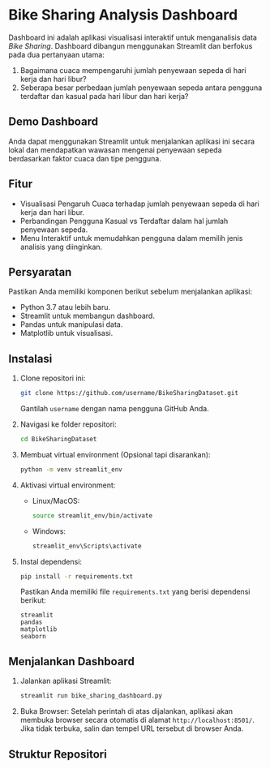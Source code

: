 # Bike Sharing Analysis Dashboard

Dashboard ini adalah aplikasi visualisasi interaktif untuk menganalisis data *Bike Sharing*. Dashboard dibangun menggunakan Streamlit dan berfokus pada dua pertanyaan utama:
1. Bagaimana cuaca mempengaruhi jumlah penyewaan sepeda di hari kerja dan hari libur?
2. Seberapa besar perbedaan jumlah penyewaan sepeda antara pengguna terdaftar dan kasual pada hari libur dan hari kerja?

## Demo Dashboard
Anda dapat menggunakan Streamlit untuk menjalankan aplikasi ini secara lokal dan mendapatkan wawasan mengenai penyewaan sepeda berdasarkan faktor cuaca dan tipe pengguna.

## Fitur
- Visualisasi Pengaruh Cuaca terhadap jumlah penyewaan sepeda di hari kerja dan hari libur.
- Perbandingan Pengguna Kasual vs Terdaftar dalam hal jumlah penyewaan sepeda.
- Menu Interaktif untuk memudahkan pengguna dalam memilih jenis analisis yang diinginkan.

## Persyaratan
Pastikan Anda memiliki komponen berikut sebelum menjalankan aplikasi:
- Python 3.7 atau lebih baru.
- Streamlit untuk membangun dashboard.
- Pandas untuk manipulasi data.
- Matplotlib untuk visualisasi.

## Instalasi

1. Clone repositori ini:
    ```sh
    git clone https://github.com/username/BikeSharingDataset.git
    ```
    Gantilah `username` dengan nama pengguna GitHub Anda.

2. Navigasi ke folder repositori:
    ```sh
    cd BikeSharingDataset
    ```

3. Membuat virtual environment (Opsional tapi disarankan):
    ```sh
    python -m venv streamlit_env
    ```

4. Aktivasi virtual environment:
    - Linux/MacOS:
      ```sh
      source streamlit_env/bin/activate
      ```
    - Windows:
      ```sh
      streamlit_env\Scripts\activate
      ```

5. Instal dependensi:
    ```sh
    pip install -r requirements.txt
    ```
    Pastikan Anda memiliki file `requirements.txt` yang berisi dependensi berikut:
    ```
    streamlit
    pandas
    matplotlib
    seaborn
    ```

## Menjalankan Dashboard

1. Jalankan aplikasi Streamlit:
    ```sh
    streamlit run bike_sharing_dashboard.py
    ```

2. Buka Browser: Setelah perintah di atas dijalankan, aplikasi akan membuka browser secara otomatis di alamat `http://localhost:8501/`. Jika tidak terbuka, salin dan tempel URL tersebut di browser Anda.

## Struktur Repositori

